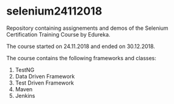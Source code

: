 # selenium24112018

<p>Repository containing assignements and demos of the Selenium Certification Training Course by Edureka.</p>

<p>The course started on 24.11.2018 and ended on 30.12.2018.</p>

<p>The course contains the following frameworks and classes:</p> 

<ol>
  <li>TestNG</li>
  <li>Data Driven Framework</li>
  <li>Test Driven Framework</li>
  <li>Maven</li>
  <li>Jenkins</li>
</ol>

